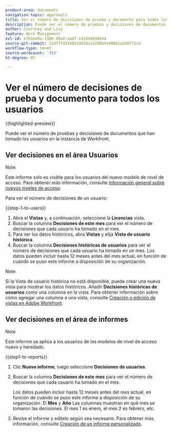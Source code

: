 ```yaml
---
product-area: documents
navigation-topic: approvals
title: Ver el número de decisiones de prueba y documento para todos los usuarios
description: Puede ver el número de pruebas y decisiones de documentos que han tomado los usuarios en la instancia de Workfront.
author: Courtney and Lisa
feature: Work Management
exl-id: e7b1ee0a-3306-49a8-aa4f-142b9d894834
source-git-commit: 21df7fd2340214034a2a2d6b4199861a2d8f71cd
workflow-type: tm+mt
source-wordcount: '333'
ht-degree: 0%

---
```



# Ver el número de decisiones de prueba y documento para todos los usuarios

{{highlighted-preview}}

Puede ver el número de pruebas y decisiones de documentos que han tomado los usuarios en la instancia de Workfront.

## Ver decisiones en el área Usuarios

>[!NOTE]
>
>Este informe solo es visible para los usuarios del nuevo modelo de nivel de acceso. Para obtener más información, consulte [Información general sobre nuevos niveles de acceso](/help/quicksilver/administration-and-setup/add-users/how-access-levels-work/access-level-overview.md).

Para ver el número de decisiones de un usuario:

{{step-1-to-users}}

1. Abra el **Vistas** y, a continuación, seleccione la **Licencias** vista.
1. Buscar la columna **Decisiones de este mes** para ver el número de decisiones que cada usuario ha tomado en el mes.
1. <span class="preview">Para ver los datos históricos, abra **Vistas** y elija **Vista de usuario histórica**.</span>
1. <span class="preview">Buscar la columna **Decisiones históricas de usuarios** para ver el número de decisiones que cada usuario ha tomado en un mes. Los datos pueden incluir hasta 12 meses antes del mes actual, en función de cuándo se puso este informe a disposición de su organización.</span>

>[!NOTE]
>
><span class="preview">Si la Vista de usuario histórica no está disponible, puede crear una nueva vista para mostrar los datos históricos. Añadir **Decisiones históricas de usuarios** como una columna en la vista. Para obtener información sobre cómo agregar una columna a una vista, consulte [Creación o edición de vistas en Adobe Workfront](/help/quicksilver/reports-and-dashboards/reports/reporting-elements/create-edit-views.md).</span>


## Ver decisiones en el área de informes

>[!NOTE]
>
>Este informe se aplica a los usuarios de los modelos de nivel de acceso nuevo y heredado.

{{step1-to-reports}}

1. Clic **Nuevo informe**, luego seleccione **Decisiones de usuarios**.
1. Buscar la columna **Decisiones de este mes** para ver el número de decisiones que cada usuario ha tomado en el mes.

   <span class="preview">Los datos pueden incluir hasta 12 meses antes del mes actual, en función de cuándo se puso este informe a disposición de su organización. El **Mes** y **Año** Las columnas muestran en qué mes se tomaron las decisiones. El mes 1 es enero, el mes 2 es febrero, etc.</span>

1. Revise el informe y edítelo según sea necesario. Para obtener más información, consulte [Creación de un informe personalizado](/help/quicksilver/reports-and-dashboards/reports/creating-and-managing-reports/create-custom-report.md).

